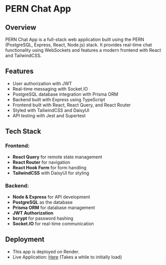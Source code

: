 # PERN Chat App

## Overview
PERN Chat App is a full-stack web application built using the PERN (PostgreSQL, Express, React, Node.js) stack. It provides real-time chat functionality using WebSockets and features a modern frontend with React and TailwindCSS.

## Features
- User authorization with JWT
- Real-time messaging with Socket.IO
- PostgreSQL database integration with Prisma ORM
- Backend built with Express using TypeScript
- Frontend built with React, React Query, and React Router
- Styled with TailwindCSS and DaisyUI
- API testing with Jest and Supertest

## Tech Stack
### Frontend:
- **React Query** for remote state management
- **React Router** for navigation
- **React Hook Form** for form handling
- **TailwindCSS** with DaisyUI for styling

### Backend:
- **Node & Express** for API development
- **PostgreSQL** as the database
- **Prisma ORM** for database management
- **JWT Authorization**
- **bcrypt** for password hashing
- **Socket.IO** for real-time communication

## Deployment
- This app is deployed on Render.
- Live Application: [Here](your-render-deployment-url) (Takes a while to initially load)
